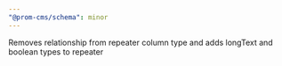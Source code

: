 ```yaml
---
"@prom-cms/schema": minor
---
```


Removes relationship from repeater column type and adds longText and boolean types to repeater
